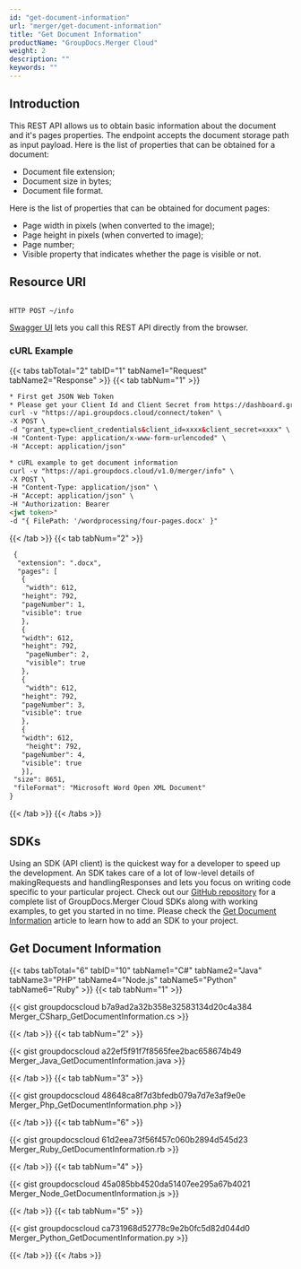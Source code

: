 ```yaml
---
id: "get-document-information"
url: "merger/get-document-information"
title: "Get Document Information"
productName: "GroupDocs.Merger Cloud"
weight: 2
description: ""
keywords: ""
---
```


## Introduction ##

This REST API allows us to obtain basic information about the document and it's pages properties. The endpoint accepts the document storage path as input payload.
Here is the list of properties that can be obtained for a document:

* Document file extension;
* Document size in bytes;
* Document file format.

Here is the list of properties that can be obtained for document pages:

* Page width in pixels (when converted to the image);
* Page height in pixels (when converted to image);
* Page number;
* Visible property that indicates whether the page is visible or not.

## Resource URI ##

```html

HTTP POST ~/info

```

[Swagger UI](https://apireference.groupdocs.cloud/merger/#/Info/GetInfo) lets you call this REST API directly from the browser.

### cURL Example ###

{{< tabs tabTotal="2" tabID="1" tabName1="Request" tabName2="Response" >}} {{< tab tabNum="1" >}}

```html
* First get JSON Web Token
* Please get your Client Id and Client Secret from https://dashboard.groupdocs.cloud/applications. Kindly place Client Id in "client_id" and Client Secret in "client_secret" argument.
curl -v "https://api.groupdocs.cloud/connect/token" \
-X POST \
-d "grant_type=client_credentials&client_id=xxxx&client_secret=xxxx" \
-H "Content-Type: application/x-www-form-urlencoded" \
-H "Accept: application/json"

* cURL example to get document information
curl -v "https://api.groupdocs.cloud/v1.0/merger/info" \
-X POST \
-H "Content-Type: application/json" \
-H "Accept: application/json" \
-H "Authorization: Bearer
<jwt token>"
-d "{ FilePath: '/wordprocessing/four-pages.docx' }"

```

{{< /tab >}} {{< tab tabNum="2" >}}

```html
 {
  "extension": ".docx",
  "pages": [
   {
    "width": 612,
   "height": 792,
   "pageNumber": 1,
   "visible": true
   },
   {
   "width": 612,
   "height": 792,
    "pageNumber": 2,
    "visible": true
   },
   {
    "width": 612,
   "height": 792,
   "pageNumber": 3,
   "visible": true
   },
   {
   "width": 612,
    "height": 792,
   "pageNumber": 4,
   "visible": true
   }],
 "size": 8651,
 "fileFormat": "Microsoft Word Open XML Document"
}
```

{{< /tab >}} {{< /tabs >}}

## SDKs ##

Using an SDK (API client) is the quickest way for a developer to speed up the development. An SDK takes care of a lot of low-level details of makingRequests and handlingResponses and lets you focus on writing code specific to your particular project. Check out our [GitHub repository](https://github.com/groupdocs-merger-cloud) for a complete list of GroupDocs.Merger Cloud SDKs along with working examples, to get you started in no time. Please check the [Get Document Information](https://apireference.groupdocs.cloud/merger/#/Info/GetInfo) article to learn how to add an SDK to your project.

## Get Document Information ##

{{< tabs tabTotal="6" tabID="10" tabName1="C#" tabName2="Java" tabName3="PHP" tabName4="Node.js" tabName5="Python" tabName6="Ruby" >}} {{< tab tabNum="1" >}}

{{< gist groupdocscloud b7a9ad2a32b358e32583134d20c4a384 Merger_CSharp_GetDocumentInformation.cs >}}

{{< /tab >}} {{< tab tabNum="2" >}}

{{< gist groupdocscloud a22ef5f91f7f8565fee2bac658674b49 Merger_Java_GetDocumentInformation.java >}}

{{< /tab >}} {{< tab tabNum="3" >}}

{{< gist groupdocscloud 48648ca8f7d3bfedb079a7d7e3af9e0e Merger_Php_GetDocumentInformation.php >}}

{{< /tab >}} {{< tab tabNum="6" >}}

{{< gist groupdocscloud 61d2eea73f56f457c060b2894d545d23 Merger_Ruby_GetDocumentInformation.rb >}}

{{< /tab >}} {{< tab tabNum="4" >}}

{{< gist groupdocscloud 45a085bb4520da51407ee295a67b4021 Merger_Node_GetDocumentInformation.js >}}

{{< /tab >}} {{< tab tabNum="5" >}}

{{< gist groupdocscloud ca731968d52778c9e2b0fc5d82d044d0 Merger_Python_GetDocumentInformation.py >}}

{{< /tab >}} {{< /tabs >}}
